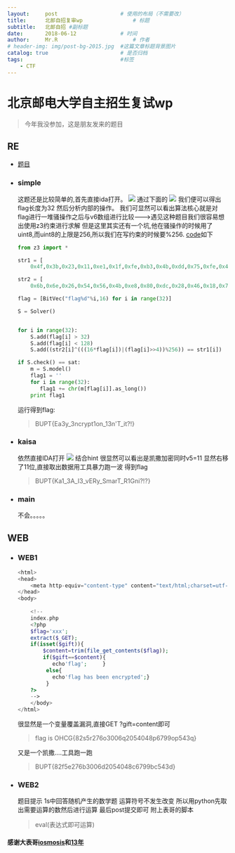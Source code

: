 ```yaml
---
layout:     post   				    # 使用的布局（不需要改）
title:      北邮自招复审wp 				# 标题 
subtitle:   北邮自招 #副标题
date:       2018-06-12 				# 时间
author:     Mr.R 						# 作者
# header-img: img/post-bg-2015.jpg 	#这篇文章标题背景图片
catalog: true 						# 是否归档
tags:								#标签
    - CTF
---
```


# 北京邮电大学自主招生复试wp
>今年我没参加，这是朋友发来的题目

## RE
* [题目](/file/buptre.zip)  
* ### simple
    这题还是比较简单的,首先直接ida打开。
    ![](https://s1.ax1x.com/2018/06/12/COEaPe.png)
    通过下面的
    ![](https://s1.ax1x.com/2018/06/12/COERPg.png)
    我们便可以得出flag长度为32
    然后分析内部的操作。
    我们可显然可以看出算法核心就是对flag进行一堆骚操作之后与v6数组进行比较--->遇见这种题目我们很容易想出使用z3约束进行求解
    但是这里其实还有一个坑,他在骚操作的时候用了uint8,而uint8的上限是256,所以我们在写约束的时候要%256.
    [code](/files/simple.py)如下
    ```python
    from z3 import *

    str1 = [
        0x4f,0x3b,0x23,0x11,0xe1,0x1f,0xfe,0xb3,0x4b,0xdd,0x75,0xfe,0x47,0xec,0xf2,0x43,0xdc,0x38,0xd4,0x64,0xde,0x45,0xbd,0x01,0x1b,0x04,0xb9,0x89,0x7d,0xb6,0x4e,0xe2]

    str2 = [
        0x6b,0x6e,0x26,0x54,0x56,0x4b,0xe8,0x80,0xdc,0x28,0x46,0x18,0x71,0xcb,0x65,0x44,0x9b,0x2b,0x22,0x82,0x2b,0x56,0x8e,0xe7,0x69,0x41,0x4c,0x1f,0x3a,0x45,0x5c,0x35]

    flag = [BitVec("flag%d"%i,16) for i in range(32)]

    S = Solver()


    for i in range(32):
        S.add(flag[i] > 32)
        S.add(flag[i] < 128)
        S.add((str2[i]^(((16*flag[i])|(flag[i]>>4))%256)) == str1[i])

    if S.check() == sat:  
        m = S.model()  
        flag1 = '' 
        for i in range(32):  
           flag1 += chr(m[flag[i]].as_long())    
        print flag1
    ```
    运行得到flag:
    >BUPT{Ea3y_3ncrypt1on_13n'T_it?!}
* ### kaisa
    依然直接IDA打开
    ![](https://s1.ax1x.com/2018/06/12/COVmLt.png)
    结合hint 很显然可以看出是凯撒加密同时v5=11 显然右移了11位,直接取出数据用工具暴力跑一波
    得到flag
    >BUPT{Ka1_3A_I3_vERy_SmarT_R1Gni?!?}
* ### main
    不会。。。。。

## WEB
* ### WEB1
    ```PHP
    <html>
    <head>
        <meta http-equiv="content-type" content="text/html;charset=utf-8">
    </head>
    <body>
    	
    	<!--
    	index.php
    	<?php     
		$flag='xxx';     
		extract($_GET);     
		if(isset($gift)){        
		    $content=trim(file_get_contents($flag));
		    if($gift==$content){ 
		       echo'flag';     }
		     else{       
		       echo'flag has been encrypted';}   
		     } 
		?>
		-->
        </body>
    </html>
    ```
    很显然是一个变量覆盖漏洞,直接GET ?gift=content即可
    >flag is OHCG{82s5r276o3006q2054048p6799op543q}
    
    又是一个凯撒....工具跑一跑
    >BUPT{82f5e276b3006d2054048c6799bc543d}

* ### WEB2
    题目提示 1s中回答随机产生的数学题
    运算符号不发生改变 所以用python先取出需要运算的数然后进行运算 最后post提交即可
    附上表哥的脚本
    >eval(表达式即可运算)

#### 感谢大表哥[iosmosis](https://iosmosis.github.io)和[13年](http://www.klmyssn.com/)